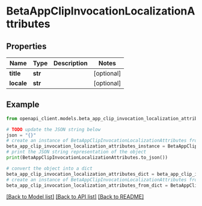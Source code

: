 # BetaAppClipInvocationLocalizationAttributes


## Properties

Name | Type | Description | Notes
------------ | ------------- | ------------- | -------------
**title** | **str** |  | [optional] 
**locale** | **str** |  | [optional] 

## Example

```python
from openapi_client.models.beta_app_clip_invocation_localization_attributes import BetaAppClipInvocationLocalizationAttributes

# TODO update the JSON string below
json = "{}"
# create an instance of BetaAppClipInvocationLocalizationAttributes from a JSON string
beta_app_clip_invocation_localization_attributes_instance = BetaAppClipInvocationLocalizationAttributes.from_json(json)
# print the JSON string representation of the object
print(BetaAppClipInvocationLocalizationAttributes.to_json())

# convert the object into a dict
beta_app_clip_invocation_localization_attributes_dict = beta_app_clip_invocation_localization_attributes_instance.to_dict()
# create an instance of BetaAppClipInvocationLocalizationAttributes from a dict
beta_app_clip_invocation_localization_attributes_from_dict = BetaAppClipInvocationLocalizationAttributes.from_dict(beta_app_clip_invocation_localization_attributes_dict)
```
[[Back to Model list]](../README.md#documentation-for-models) [[Back to API list]](../README.md#documentation-for-api-endpoints) [[Back to README]](../README.md)


